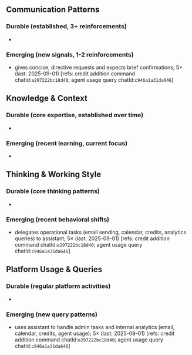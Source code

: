 ## Communication Patterns
### Durable (established, 3+ reinforcements)
-

### Emerging (new signals, 1-2 reinforcements)
- gives concise, directive requests and expects brief confirmations; 5× (last: 2025-09-01) [refs: credit addition command chatId:`e297222bc18d40`; agent usage query chatId:`c946a1a31da646`]

## Knowledge & Context
### Durable (core expertise, established over time)
-

### Emerging (recent learning, current focus)
-

## Thinking & Working Style
### Durable (core thinking patterns)
-

### Emerging (recent behavioral shifts)
- delegates operational tasks (email sending, calendar, credits, analytics queries) to assistant; 5× (last: 2025-09-01) [refs: credit addition command chatId:`e297222bc18d40`; agent usage query chatId:`c946a1a31da646`]

## Platform Usage & Queries
### Durable (regular platform activities)
-

### Emerging (new query patterns)
- uses assistant to handle admin tasks and internal analytics (email, calendar, credits, agent usage); 5× (last: 2025-09-01) [refs: credit addition command chatId:`e297222bc18d40`; agent usage query chatId:`c946a1a31da646`]